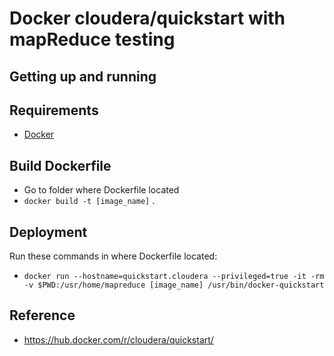 # Docker cloudera/quickstart with mapReduce testing

Getting up and running
----------------------

## Requirements

- [Docker](https://www.docker.com/)


## Build Dockerfile

- Go to folder where Dockerfile located
- `docker build -t [image_name]` .


Deployment
------------

Run these commands in where Dockerfile located:
- `docker run --hostname=quickstart.cloudera --privileged=true -it -rm -v $PWD:/usr/home/mapreduce [image_name] /usr/bin/docker-quickstart`


Reference
------------
- https://hub.docker.com/r/cloudera/quickstart/
